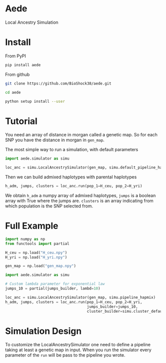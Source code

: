 # Aede

Local Ancestry Simulation

# Install

From PyPI
```bash
pip install aede
```

From github
```bash
git clone https://github.com/BioShock38/aede.git

cd aede

python setup install --user
```


# Tutorial

You need an array of distance in morgan called a genetic map.
So for each SNP you have the distance in morgan in `gen_map`.

The most simple way to run a simulation, with default parameters
```python
import aede.simulator as simu

loc_anc = simu.LocalAncestrySimulator(gen_map, simu.default_pipeline_hapmix)
```

Then we can build admixed haplotypes with parental haplotypes
```python
h_adm, jumps, clusters = loc_anc.run(pop_1=H_ceu, pop_2=H_yri)
```
We obtain `h_adm` a numpy array of admixed haplotypes, `jumps` is a boolean array with True where the jumps are.
`clusters` is an array indicating from which population is the SNP selected from.

# Full Example

```python
import numpy as np
from functools import partial

H_ceu = np.load("H_ceu.npy")
H_yri = np.load("H_yri.npy")

gen_map = np.load("gen_map.npy")

import aede.simulator as simu

# Custom lambda parameter for exponential law
jumps_10 = partial(jumps_builder, lambd=10)

loc_anc = simu.LocalAncestrySimulator(gen_map, simu.pipeline_hapmix)
h_adm, jumps, clusters = loc_anc.run(pop_1=H_ceu, pop_2=H_yri,
                                     jumps_builder=jumps_10,
                                     cluster_builder=simu.cluster_default) 
```

# Simulation Design

To customize the LocalAncestrySimulator one need to define a pipeline taking at least a 
genetic map in input.
When you run the simulator every parameter of the `run` will be pass to the pipeline you wrote.
